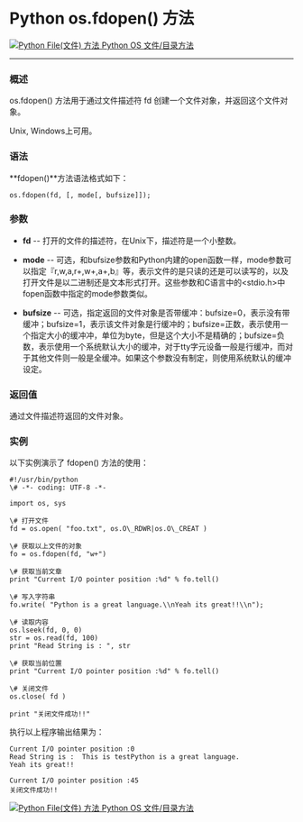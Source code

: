 Python os.fdopen() 方法
=====================

 [![Python File(文件) 方法](../images/up.gif) Python OS 文件/目录方法](os-file-methods.html)

* * *

### 概述

os.fdopen() 方法用于通过文件描述符 fd 创建一个文件对象，并返回这个文件对象。

Unix, Windows上可用。

### 语法

**fdopen()**方法语法格式如下：
```
os.fdopen(fd, [, mode[, bufsize]]);
```
### 参数

*   **fd** \-\- 打开的文件的描述符，在Unix下，描述符是一个小整数。
    
*   **mode** \-\- 可选，和bufsize参数和Python内建的open函数一样，mode参数可以指定『r,w,a,r+,w+,a+,b』等，表示文件的是只读的还是可以读写的，以及打开文件是以二进制还是文本形式打开。这些参数和C语言中的<stdio.h>中fopen函数中指定的mode参数类似。
    
*   **bufsize** \-\- 可选，指定返回的文件对象是否带缓冲：bufsize=0，表示没有带缓冲；bufsize=1，表示该文件对象是行缓冲的；bufsize=正数，表示使用一个指定大小的缓冲冲，单位为byte，但是这个大小不是精确的；bufsize=负数，表示使用一个系统默认大小的缓冲，对于tty字元设备一般是行缓冲，而对于其他文件则一般是全缓冲。如果这个参数没有制定，则使用系统默认的缓冲设定。
    

### 返回值

通过文件描述符返回的文件对象。

### 实例

以下实例演示了 fdopen() 方法的使用：
```
#!/usr/bin/python
\# -*- coding: UTF-8 -*-

import os, sys

\# 打开文件
fd = os.open( "foo.txt", os.O\_RDWR|os.O\_CREAT )

\# 获取以上文件的对象
fo = os.fdopen(fd, "w+")

\# 获取当前文章
print "Current I/O pointer position :%d" % fo.tell()

\# 写入字符串
fo.write( "Python is a great language.\\nYeah its great!!\\n");

\# 读取内容
os.lseek(fd, 0, 0)
str = os.read(fd, 100)
print "Read String is : ", str

\# 获取当前位置
print "Current I/O pointer position :%d" % fo.tell()

\# 关闭文件
os.close( fd )

print "关闭文件成功!!"
```
执行以上程序输出结果为：
```
Current I/O pointer position :0
Read String is :  This is testPython is a great language.
Yeah its great!!

Current I/O pointer position :45
关闭文件成功!!
```
 [![Python File(文件) 方法](../images/up.gif) Python OS 文件/目录方法](os-file-methods.html)